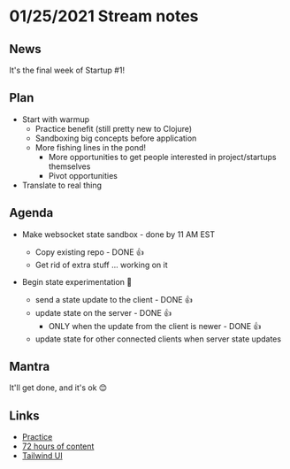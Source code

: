 # 01/25/2021 Stream notes

## News

It's the final week of Startup #1!

## Plan

- Start with warmup
  - Practice benefit (still pretty new to Clojure)
  - Sandboxing big concepts before application
  - More fishing lines in the pond!
    - More opportunities to get people interested in project/startups themselves
    - Pivot opportunities
- Translate to real thing

## Agenda

- Make websocket state sandbox - done by 11 AM EST
  - Copy existing repo - DONE 👍
  - Get rid of extra stuff ... working on it 

- Begin state experimentation 🧪
  - send a state update to the client - DONE 👍
  - update state on the server - DONE 👍
    - ONLY when the update from the client is newer - DONE 👍
  - update state for other connected clients when server state updates


## Mantra

It'll get done, and it's ok 😊

## Links

- [Practice](https://www.youtube.com/watch?v=f2O6mQkFiiw)
- [72 hours of content](https://raminnazer.com/products/72-hours-of-content-per-day)
- [Tailwind UI](https://adamwathan.me/tailwindcss-from-side-project-byproduct-to-multi-mullion-dollar-business/)
